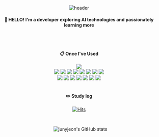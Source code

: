 <div align="center"> 

![header](https://capsule-render.vercel.app/api?type=waving&color=auto&height=300&section=header&text=Junyjeon's%20Github&fontSize=90)

####  :wave: HELLO! I'm a developer exploring AI technologies and passionately learning more
 
  <br/>
  <br/>

####  :clipboard: Once I've Used  
 
 <img src="https://img.shields.io/badge/42-000000?style=for-the-badge&logo=42&logoColor=white"> 
 <br/>

<img src="https://img.shields.io/badge/linux-FCC624?style=for-the-badge&logo=linux&logoColor=black">

<img src="https://img.shields.io/badge/c-A8B9CC?style=for-the-badge&logo=c%2B%2B&logoColor=white">
<img src="https://img.shields.io/badge/c++-00599C?style=for-the-badge&logo=c%2B%2B&logoColor=white">
<img src="https://img.shields.io/badge/python-3776AB?style=for-the-badge&logo=python&logoColor=white">
<img src="https://img.shields.io/badge/dart-0175C2?style=for-the-badge&logo=dart&logoColor=white">
<img src="https://img.shields.io/badge/flutter-02569B?style=for-the-badge&logo=flutter&logoColor=white">

<img src="https://img.shields.io/badge/javascript-F7DF1E?style=for-the-badge&logo=javascript&logoColor=black">
<img src="https://img.shields.io/badge/html5-E34F26?style=for-the-badge&logo=html5&logoColor=white">
 <br/>
<img src="https://img.shields.io/badge/css-1572B6?style=for-the-badge&logo=css3&logoColor=white">

<img src="https://img.shields.io/badge/mysql-4479A1?style=for-the-badge&logo=mysql&logoColor=white">
<img src="https://img.shields.io/badge/firebase-FFCA28?style=for-the-badge&logo=firebase&logoColor=white">
<img src="https://img.shields.io/badge/apache tomcat-F8DC75?style=for-the-badge&logo=apachetomcat&logoColor=white">
 
<img src="https://img.shields.io/badge/git-F05032?style=for-the-badge&logo=git&logoColor=white">
<img src="https://img.shields.io/badge/github-181717?style=for-the-badge&logo=github&logoColor=white">
<img src="https://img.shields.io/badge/Eclipse-2C2255?style=for-the-badge&logo=Eclipse%20IDE&logoColor=white">
  <br/>
  <br/>
  
####  :pencil2: Study log
[![Hits](https://hits.seeyoufarm.com/api/count/incr/badge.svg?url=https%3A%2F%2Fgithub.com%2Fgjbae1212%2Fhit-counter)](https://hits.seeyoufarm.com)                 

  <br/>
  
&nbsp;&nbsp;![junyjeon's GitHub stats](https://github-readme-stats.vercel.app/api?username=junyjeon&show_icons=true&theme=radical)

</div>

<!--
**junyjeon/junyjeon** is a ✨ _special_ ✨ repository because its `README.md` (this file) appears on your GitHub profile.

Here are some ideas to get you started:

- 🔭 I’m currently working on ...
- 🌱 I’m currently learning ...
- 👯 I’m looking to collaborate on ...
- 🤔 I’m looking for help with ...
- 💬 Ask me about ...
- 📫 How to reach me: ...
- 😄 Pronouns: ...
- ⚡ Fun fact: ...
-->
